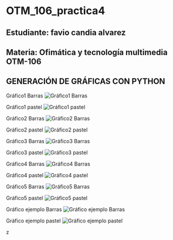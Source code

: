 # OTM_106_practica4

## Estudiante: favio candia alvarez

## Materia: Ofimática y tecnología multimedia OTM-106

## GENERACIÓN DE GRÁFICAS CON PYTHON 

Gráfico1 Barras
![Gráfico1 Barras](Output/grafica_1_barras.png)

Gráfico1 pastel 
![Gráfico1 pastel](Output/grafica_1_pastel.png)

Gráfico2 Barras
![Gráfico2 Barras](Output/grafica_2_barras.png)

Gráfico2 pastel 
![Gráfico2 pastel](Output/grafica_2_pastel.png)

Gráfico3 Barras
![Gráfico3 Barras](Output/grafica_3_barras.png)

Gráfico3 pastel 
![Gráfico3 pastel](Output/grafica_3_pastel.png)

Gráfico4 Barras
![Gráfico4 Barras](Output/grafica_4_barras.png)

Gráfico4 pastel 
![Gráfico4 pastel](Output/grafica_4_pastel.png)

Gráfico5 Barras
![Gráfico5 Barras](Output/grafica_5_barras.png)

Gráfico5 pastel 
![Gráfico5 pastel](Output/grafica_5_pastel.png)

Gráfico ejemplo Barras
![Gráfico ejemplo Barras](Output/grafica_ejemplo_barras.png)

Gráfico ejemplo pastel 
![Gráfico ejemplo pastel](Output/grafica_ejemplo_pastel.png)


z
